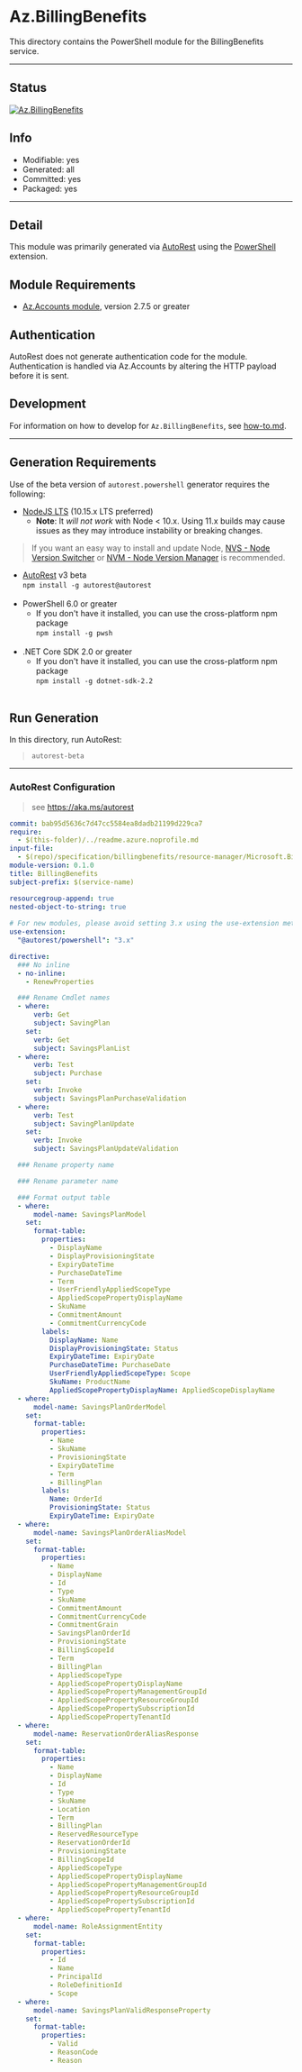 <!-- region Generated -->
# Az.BillingBenefits
This directory contains the PowerShell module for the BillingBenefits service.

---
## Status
[![Az.BillingBenefits](https://img.shields.io/powershellgallery/v/Az.BillingBenefits.svg?style=flat-square&label=Az.BillingBenefits "Az.BillingBenefits")](https://www.powershellgallery.com/packages/Az.BillingBenefits/)

## Info
- Modifiable: yes
- Generated: all
- Committed: yes
- Packaged: yes

---
## Detail
This module was primarily generated via [AutoRest](https://github.com/Azure/autorest) using the [PowerShell](https://github.com/Azure/autorest.powershell) extension.

## Module Requirements
- [Az.Accounts module](https://www.powershellgallery.com/packages/Az.Accounts/), version 2.7.5 or greater

## Authentication
AutoRest does not generate authentication code for the module. Authentication is handled via Az.Accounts by altering the HTTP payload before it is sent.

## Development
For information on how to develop for `Az.BillingBenefits`, see [how-to.md](how-to.md).
<!-- endregion -->

---
## Generation Requirements
Use of the beta version of `autorest.powershell` generator requires the following:
- [NodeJS LTS](https://nodejs.org) (10.15.x LTS preferred)
  - **Note**: It *will not work* with Node < 10.x. Using 11.x builds may cause issues as they may introduce instability or breaking changes.
> If you want an easy way to install and update Node, [NVS - Node Version Switcher](../nodejs/installing-via-nvs.md) or [NVM - Node Version Manager](../nodejs/installing-via-nvm.md) is recommended.
- [AutoRest](https://aka.ms/autorest) v3 beta <br>`npm install -g autorest@autorest`<br>&nbsp;
- PowerShell 6.0 or greater
  - If you don't have it installed, you can use the cross-platform npm package <br>`npm install -g pwsh`<br>&nbsp;
- .NET Core SDK 2.0 or greater
  - If you don't have it installed, you can use the cross-platform npm package <br>`npm install -g dotnet-sdk-2.2`<br>&nbsp;

## Run Generation
In this directory, run AutoRest:
> `autorest-beta`

---
### AutoRest Configuration
> see https://aka.ms/autorest

``` yaml
commit: bab95d5636c7d47cc5584ea8dadb21199d229ca7
require:
  - $(this-folder)/../readme.azure.noprofile.md
input-file:
  - $(repo)/specification/billingbenefits/resource-manager/Microsoft.BillingBenefits/stable/2022-11-01/billingbenefits.json
module-version: 0.1.0
title: BillingBenefits
subject-prefix: $(service-name)

resourcegroup-append: true
nested-object-to-string: true
  
# For new modules, please avoid setting 3.x using the use-extension method and instead, use 4.x as the default option
use-extension:
  "@autorest/powershell": "3.x"

directive:
  ### No inline
  - no-inline:
    - RenewProperties

  ### Rename Cmdlet names
  - where:
      verb: Get
      subject: SavingPlan
    set:
      verb: Get
      subject: SavingsPlanList
  - where:
      verb: Test
      subject: Purchase
    set:
      verb: Invoke
      subject: SavingsPlanPurchaseValidation
  - where:
      verb: Test
      subject: SavingPlanUpdate
    set:
      verb: Invoke
      subject: SavingsPlanUpdateValidation

  ### Rename property name

  ### Rename parameter name  

  ### Format output table
  - where:
      model-name: SavingsPlanModel
    set:
      format-table:
        properties:
          - DisplayName
          - DisplayProvisioningState
          - ExpiryDateTime
          - PurchaseDateTime
          - Term
          - UserFriendlyAppliedScopeType
          - AppliedScopePropertyDisplayName
          - SkuName
          - CommitmentAmount
          - CommitmentCurrencyCode
        labels:
          DisplayName: Name
          DisplayProvisioningState: Status
          ExpiryDateTime: ExpiryDate
          PurchaseDateTime: PurchaseDate
          UserFriendlyAppliedScopeType: Scope
          SkuName: ProductName
          AppliedScopePropertyDisplayName: AppliedScopeDisplayName
  - where:
      model-name: SavingsPlanOrderModel
    set:
      format-table:
        properties:
          - Name
          - SkuName
          - ProvisioningState
          - ExpiryDateTime
          - Term
          - BillingPlan
        labels:
          Name: OrderId
          ProvisioningState: Status
          ExpiryDateTime: ExpiryDate
  - where:
      model-name: SavingsPlanOrderAliasModel
    set:
      format-table:
        properties:
          - Name
          - DisplayName
          - Id
          - Type
          - SkuName
          - CommitmentAmount
          - CommitmentCurrencyCode
          - CommitmentGrain
          - SavingsPlanOrderId
          - ProvisioningState
          - BillingScopeId
          - Term
          - BillingPlan
          - AppliedScopeType
          - AppliedScopePropertyDisplayName
          - AppliedScopePropertyManagementGroupId
          - AppliedScopePropertyResourceGroupId
          - AppliedScopePropertySubscriptionId
          - AppliedScopePropertyTenantId
  - where:
      model-name: ReservationOrderAliasResponse
    set:
      format-table:
        properties:
          - Name
          - DisplayName
          - Id
          - Type
          - SkuName
          - Location
          - Term
          - BillingPlan
          - ReservedResourceType
          - ReservationOrderId
          - ProvisioningState
          - BillingScopeId
          - AppliedScopeType
          - AppliedScopePropertyDisplayName
          - AppliedScopePropertyManagementGroupId
          - AppliedScopePropertyResourceGroupId
          - AppliedScopePropertySubscriptionId
          - AppliedScopePropertyTenantId
  - where:
      model-name: RoleAssignmentEntity
    set:
      format-table:
        properties:
          - Id
          - Name
          - PrincipalId
          - RoleDefinitionId
          - Scope
  - where:
      model-name: SavingsPlanValidResponseProperty
    set:
      format-table:
        properties:
          - Valid
          - ReasonCode
          - Reason
```

